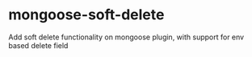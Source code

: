 # mongoose-soft-delete
Add soft delete functionality on mongoose plugin, with support for env based delete field
